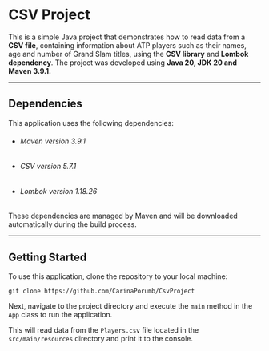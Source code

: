 # CSV Project 

This is a simple Java project that demonstrates how to read data from a **CSV file**, containing information about 
ATP players such as their names, age and number of Grand Slam titles, using the **CSV library** and **Lombok dependency**. 
The project was developed using **Java 20, JDK 20 and Maven 3.9.1.**

---

## Dependencies

This application uses the following dependencies:

* ###### Maven version 3.9.1
* ###### CSV version 5.7.1
* ###### Lombok version 1.18.26

These dependencies are managed by Maven and will be downloaded automatically during the build process.

---

## Getting Started

To use this application, clone the repository to your local machine:

`git clone https://github.com/CarinaPorumb/CsvProject`

Next, navigate to the project directory and execute the `main` method in the `App` class to run the application.

This will read data from the `Players.csv` file located in the `src/main/resources` directory and print it to the console.
